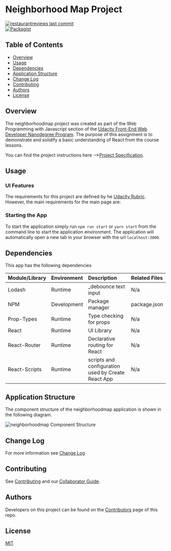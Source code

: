 # Neighborhood Map Project

[![restaurantreviews last commit](https://img.shields.io/github/last-commit/google/skia.svg)](https://github.com/jdmedlock/neighborhoodmap)
<br/>
[![Packagist](https://img.shields.io/packagist/l/doctrine/orm.svg)](https://github.com/jdmedlock/neighborhoodmap/)

## Table of Contents

* [Overview](#overview)
* [Usage](#usage)
* [Dependencies](#dependencies)
* [Application Structure](#application-structure)
* [Change Log](#change-log)
* [Contributing](#contributing)
* [Authors](#authors)
* [License](#license)

## Overview

The neighborhoodmap project was created as part of the Web Programming with
Javascript section of the [Udacity Front-End Web Developer Nanodegree Program](https://www.udacity.com/course/front-end-web-developer-nanodegree--nd001). The
purpose of this assignment is to demonstrate and solidify a basic
understanding of React from the course lessons.

You can find the project instructions here -->[Project Specification](https://jdmedlock.github.io/neighborhoodmap/PROJECT_STARTER.md).

## Usage

### UI Features

The requirements for this project are defined by he [Udacity Rubric](https://review.udacity.com/#!/rubrics/1351/view). However, the main requirements
for the main page are:

<TBD>

### Starting the App

To start the application simply run `npm run start` or `yarn start` from the
command line to
start the application environment. The application will automatically open a
new tab in your browser with the url `localhost:3000`.

## Dependencies

This app has the following dependencies

| Module/Library | Environment | Description | Related Files |
|:---------------|:------------|:------------|:--------------|
| Lodash         | Runtime     | _debounce text input | N/a  |
| NPM            | Development | Package manager | package.json |
| Prop-Types     | Runtime     | Type checking for props | N/a |
| React          | Runtime     | UI Library  | N/a           |
| React-Router   | Runtime     | Declarative routing for React | N/a |
| React-Scripts  | Runtime     | scripts and configuration used by Create React App | N/a |

## Application Structure

The component structure of the neighborhoodmap application is shown in the following
diagram.

![neighborhoodmap Component Structure](https://github.com/jdmedlock/neighborhoodmap/blob/development/docs/neighborhoodmap%20Component%20Structure.png)

## Change Log

For more information see [Change Log](https://github.com/jdmedlock/neighborhoodmap/blob/development/CHANGELOG.md)

## Contributing

See [Contributing](https://github.com/jdmedlock/neighborhoodmap/blob/development/CONTRIBUTING.md)
and our [Collaborator Guide](https://github.com/jdmedlock/neighborhoodmap/blob/development/COLLABORATOR_GUIDE.md).

## Authors

Developers on this project can be found on the [Contributors](https://github.com/jdmedlock/neighborhoodmap/graphs/contributors) page of this repo.

## License

[MIT](https://tldrlegal.com/license/mit-license)
